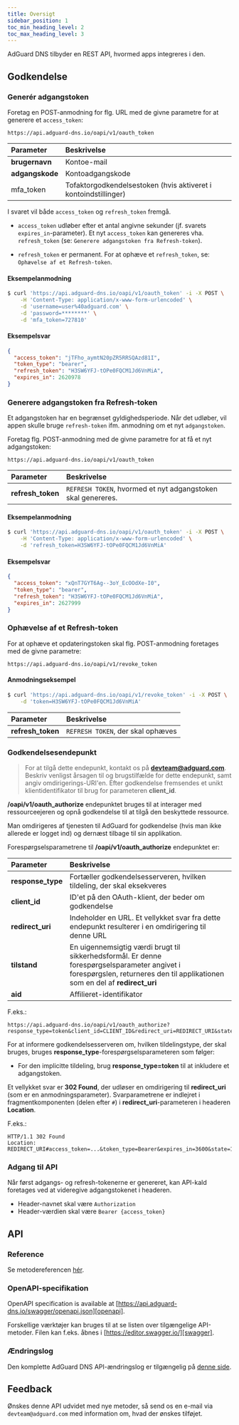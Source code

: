 ```yaml
---
title: Oversigt
sidebar_position: 1
toc_min_heading_level: 2
toc_max_heading_level: 3
---
```


<!--
    API info is from here:
    https://api.adguard-dns.io/static/api/API.md
-->

AdGuard DNS tilbyder en REST API, hvormed apps integreres i den.

## Godkendelse

### Generér adgangstoken

Foretag en POST-anmodning for flg. URL med de givne parametre for at generere et `access_token`:

`https://api.adguard-dns.io/oapi/v1/oauth_token`

| Parameter       | Beskrivelse                                                     |
|:--------------- |:--------------------------------------------------------------- |
| **brugernavn**  | Kontoe-mail                                                     |
| **adgangskode** | Kontoadgangskode                                                |
| mfa_token       | Tofaktorgodkendelsestoken (hvis aktiveret i kontoindstillinger) |

I svaret vil både `access_token` og `refresh_token` fremgå.

- `access_token` udløber efter et antal angivne sekunder (jf. svarets `expires_in`-parameter). Et nyt `access_token` kan genereres vha. `refresh_token` (se: `Generere adgangstoken fra Refresh-token`).

- `refresh_token` er permanent. For at ophæve et `refresh_token`, se: `Ophævelse af et Refresh-token`.

#### Eksempelanmodning

```bash
$ curl 'https://api.adguard-dns.io/oapi/v1/oauth_token' -i -X POST \
    -H 'Content-Type: application/x-www-form-urlencoded' \
    -d 'username=user%40adguard.com' \
    -d 'password=********' \
    -d 'mfa_token=727810'
```

#### Eksempelsvar

```json
{
  "access_token": "jTFho_aymtN20pZR5RRSQAzd81I",
  "token_type": "bearer",
  "refresh_token": "H3SW6YFJ-tOPe0FQCM1Jd6VnMiA",
  "expires_in": 2620978
}
```

### Generere adgangstoken fra Refresh-token

Et adgangstoken har en begrænset gyldighedsperiode. Når det udløber, vil appen skulle bruge `refresh-token` ifm. anmodning om et nyt `adgangstoken`.

Foretag flg. POST-anmodning med de givne parametre for at få et nyt adgangstoken:

`https://api.adguard-dns.io/oapi/v1/oauth_token`

| Parameter         | Beskrivelse                                                  |
|:----------------- |:------------------------------------------------------------ |
| **refresh_token** | `REFRESH TOKEN`, hvormed et nyt adgangstoken skal genereres. |

#### Eksempelanmodning

```bash
$ curl 'https://api.adguard-dns.io/oapi/v1/oauth_token' -i -X POST \
    -H 'Content-Type: application/x-www-form-urlencoded' \
    -d 'refresh_token=H3SW6YFJ-tOPe0FQCM1Jd6VnMiA'
```

#### Eksempelsvar

```json
{
  "access_token": "xQnT7GYT6Ag--3oY_EcOOdXe-I0",
  "token_type": "bearer",
  "refresh_token": "H3SW6YFJ-tOPe0FQCM1Jd6VnMiA",
  "expires_in": 2627999
}
```

### Ophævelse af et Refresh-token

For at ophæve et opdateringstoken skal flg. POST-anmodning foretages med de givne parametre:

`https://api.adguard-dns.io/oapi/v1/revoke_token`

#### Anmodningseksempel

```bash
$ curl 'https://api.adguard-dns.io/oapi/v1/revoke_token' -i -X POST \
    -d 'token=H3SW6YFJ-tOPe0FQCM1Jd6VnMiA'
```

| Parameter         | Beskrivelse                       |
|:----------------- |:--------------------------------- |
| **refresh_token** | `REFRESH TOKEN`, der skal ophæves |

### Godkendelsesendepunkt

> For at tilgå dette endepunkt, kontakt os på **devteam@adguard.com**. Beskriv venligst årsagen til og brugstilfælde for dette endepunkt, samt angiv omdirigerings-URI'en. Efter godkendelse fremsendes et unikt klientidentifikator til brug for parameteren **client_id**.

**/oapi/v1/oauth_authorize** endepunktet bruges til at interager med ressourceejeren og opnå godkendelse til at tilgå den beskyttede ressource.

Man omdirigeres af tjenesten til AdGuard for godkendelse (hvis man ikke allerede er logget ind) og dernæst tilbage til sin applikation.

Forespørgselsparametrene til **/oapi/v1/oauth_authorize** endepunktet er:

| Parameter         | Beskrivelse                                                                                                                                                                  |
|:----------------- |:---------------------------------------------------------------------------------------------------------------------------------------------------------------------------- |
| **response_type** | Fortæller godkendelsesserveren, hvilken tildeling, der skal eksekveres                                                                                                       |
| **client_id**     | ID'et på den OAuth-klient, der beder om godkendelse                                                                                                                          |
| **redirect_uri**  | Indeholder en URL. Et vellykket svar fra dette endepunkt resulterer i en omdirigering til denne URL                                                                          |
| **tilstand**      | En uigennemsigtig værdi brugt til sikkerhedsformål. Er denne forespørgselsparameter angivet i forespørgslen, returneres den til applikationen som en del af **redirect_uri** |
| **aid**           | Affilieret-identifikator                                                                                                                                                     |

F.eks.:

```http request
https://api.adguard-dns.io/oapi/v1/oauth_authorize?response_type=token&client_id=CLIENT_ID&redirect_uri=REDIRECT_URI&state=1jbmuc0m9WTr1T6dOO82
```

For at informere godkendelsesserveren om, hvilken tildelingstype, der skal bruges, bruges **response_type**-forespørgselsparameteren som følger:

- For den implicitte tildeling, brug **response_type=token** til at inkludere et adgangstoken.

Et vellykket svar er **302 Found**, der udløser en omdirigering til **redirect_uri** (som er en anmodningsparameter). Svarparametrene er indlejret i fragmentkomponenten (delen efter `#`) i **redirect_uri**-parameteren i headeren **Location**.

F.eks.:

```http request
HTTP/1.1 302 Found
Location: REDIRECT_URI#access_token=...&token_type=Bearer&expires_in=3600&state=1jbmuc0m9WTr1T6dOO82
```

### Adgang til API

Når først adgangs- og refresh-tokenerne er genereret, kan API-kald foretages ved at videregive adgangstokenet i headeren.

- Header-navnet skal være `Authorization`
- Header-værdien skal være `Bearer {access_token}`

## API

### Reference

Se metodereferencen [hér](reference.md).

### OpenAPI-specifikation

OpenAPI specification is available at [https://api.adguard-dns.io/swagger/openapi.json][openapi].

Forskellige værktøjer kan bruges til at se listen over tilgængelige API-metoder. Filen kan f.eks. åbnes i [https://editor.swagger.io/][swagger].

### Ændringslog

Den komplette AdGuard DNS API-ændringslog er tilgængelig på [denne side](private-dns/api/changelog.md).

## Feedback

Ønskes denne API udvidet med nye metoder, så send os en e-mail via `devteam@adguard.com` med information om, hvad der ønskes tilføjet.

[openapi]: https://api.adguard-dns.io/swagger/openapi.json
[swagger]: https://editor.swagger.io/
